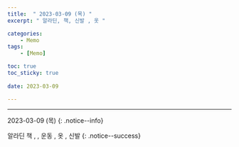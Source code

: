 ```yaml
---
title:  " 2023-03-09 (목) "
excerpt: " 알라딘, 책, 신발 , 옷 "

categories:
    - Memo
tags:
    - [Memo]

toc: true
toc_sticky: true
 
date: 2023-03-09

---
```

- - -

2023-03-09 (목)
{: .notice--info}

<!-- 약 -->
 알라딘 책 ,  , 운동 , 옷 , 신발
{: .notice--success}

<!-- {: .notice}
{: .notice--primary}
{: .notice--info}
{: .notice--warnig}
{: .notice--success}
{: .notice--danger} 
😄 😐 
-->